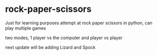 # rock-paper-scissors
Just for learning purposes
attempt at rock paper scissors in python, can play multiple games

two modes, 1 player vs the computer and player vs player

next update will be adding Lizard and Spock
